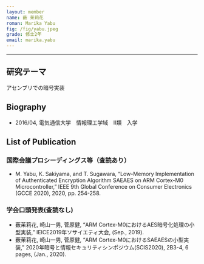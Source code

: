 ```yaml
---
layout: member
name: 薮 茉莉花
roman: Marika Yabu
fig: /fig/yabu.jpeg
grade: 修士2年
email: marika.yabu
---
```


---


## 研究テーマ
アセンブリでの暗号実装

## Biography
- 2016/04, 電気通信大学　情報理工学域　Ⅱ類　入学


## List of Publication

### 国際会議プロシーディングス等（査読あり）
- M. Yabu, K. Sakiyama, and T. Sugawara, “Low-Memory Implementation of Authenticated Encryption Algorithm SAEAES on ARM Cortex-M0 Microcontroller,” IEEE 9th Global Conference on Consumer Electronics (GCCE 2020), 2020, pp. 254-258.

### 学会口頭発表(査読なし)
- 薮茉莉花, 崎山一男, 菅原健, “ARM Cortex-M0におけるAES暗号化処理の小型実装,” IEICE2019年ソサイエティ大会, (Sep., 2019).
- 薮茉莉花, 崎山一男, 菅原健, “ARM Cortex-M0におけるSAEAESの小型実装,” 2020年暗号と情報セキュリティシンポジウム(SCIS2020), 2B3-4, 6 pages, (Jan., 2020).
